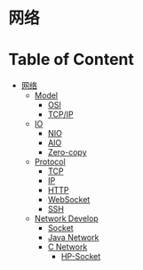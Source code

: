 # 网络

Table of Content
=================

   * [网络](#网络)
      * [Model](#model)
         * [<a href="Model/OSI.md">OSI</a>](#osi)
         * [<a href="Model/TCP-IP.md">TCP/IP</a>](#tcpip)
      * [<a href="IO/README.md">IO</a>](#io)
         * [NIO](#nio)
         * [AIO](#aio)
         * [Zero-copy](#zero-copy)
      * [<a href="Protocol/README.md">Protocol</a>](#protocol)
         * [TCP](#tcp)
         * [IP](#ip)
         * [HTTP](#http)
         * [WebSocket](#websocket)
         * [SSH](#ssh)
      * [Network Develop](#network-develop)
         * [<a href="NetworkProg/socket/README.md">Socket</a>](#socket)
         * [<a href="https://github.com/SC-CS-KS/KS-Java/tree/master/Java-Network">Java Network</a>](#java-network)
         * [C Network](#c-network)
            * [<a href="NetworkDev/C/HP-Socket.md">HP-Socket</a>](#hp-socket)